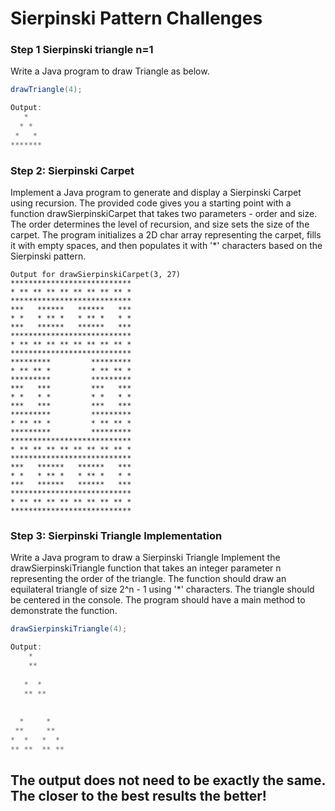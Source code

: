 # Sierpinski Pattern Challenges


### Step 1 Sierpinski triangle n=1
Write a Java program to draw Triangle as below.

```java
drawTriangle(4);

Output:
   *   
  * *  
 *   * 
*******
```
### Step 2: Sierpinski Carpet
Implement a Java program to generate and display a Sierpinski Carpet using recursion. The provided code gives you a starting point with a function drawSierpinskiCarpet that takes two parameters - order and size. The order determines the level of recursion, and size sets the size of the carpet. The program initializes a 2D char array representing the carpet, fills it with empty spaces, and then populates it with '*' characters based on the Sierpinski pattern.

```
Output for drawSierpinskiCarpet(3, 27)
***************************
* ** ** ** ** ** ** ** ** *
***************************
***   ******   ******   ***
* *   * ** *   * ** *   * *
***   ******   ******   ***
***************************
* ** ** ** ** ** ** ** ** *
***************************
*********         *********
* ** ** *         * ** ** *
*********         *********
***   ***         ***   ***
* *   * *         * *   * *
***   ***         ***   ***
*********         *********
* ** ** *         * ** ** *
*********         *********
***************************
* ** ** ** ** ** ** ** ** *
***************************
***   ******   ******   ***
* *   * ** *   * ** *   * *
***   ******   ******   ***
***************************
* ** ** ** ** ** ** ** ** *
***************************
```

### Step 3: Sierpinski Triangle Implementation

Write a Java program to draw a Sierpinski Triangle Implement the drawSierpinskiTriangle function that takes an integer parameter n representing the order of the triangle. The function should draw an equilateral triangle of size 2^n - 1 using '*' characters. The triangle should be centered in the console. The program should have a main method to demonstrate the function.


```java
drawSierpinskiTriangle(4);

Output:
    *           
    **          
                
   *  *         
   ** **        
                
                
  *     *       
 **     **                      
*  *   *  *     
** **  ** **    

```

## The output does not need to be exactly the same. The closer to the best results the better!
